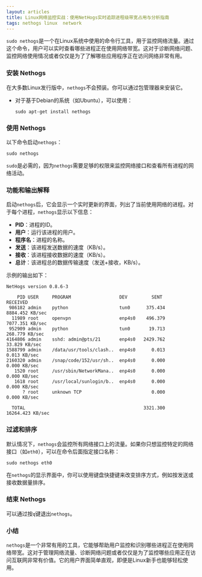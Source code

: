 ```yaml
---
layout: articles
title: Linux网络监控实战：使用NetHogs实时追踪进程级带宽占用与分析指南
tags: nethogs linux  network
---
```



`sudo nethogs`是一个在Linux系统中使用的命令行工具，用于监控网络流量。通过这个命令，用户可以实时查看哪些进程正在使用网络带宽。这对于诊断网络问题、监控网络使用情况或者仅仅是为了了解哪些应用程序正在访问网络非常有用。

### 安装 Nethogs

在大多数Linux发行版中，`nethogs`不会预装。你可以通过包管理器来安装它。

- 对于基于Debian的系统（如Ubuntu），可以使用：
  ```
  sudo apt-get install nethogs
  ```

### 使用 Nethogs

以下命令启动`nethogs`：

```
sudo nethogs
```

`sudo`是必需的，因为`nethogs`需要足够的权限来监控网络接口和查看所有进程的网络活动。

### 功能和输出解释

启动`nethogs`后，它会显示一个实时更新的界面，列出了当前使用网络的进程。对于每个进程，`nethogs`显示以下信息：

- **PID**：进程的ID。
- **用户**：运行该进程的用户。
- **程序名**：进程的名称。
- **发送**：该进程发送数据的速度（KB/s）。
- **接收**：该进程接收数据的速度（KB/s）。
- **总计**：该进程总的数据传输速度（发送+接收，KB/s）。

示例的输出如下：
```
NetHogs version 0.8.6-3

    PID USER     PROGRAM                  DEV         SENT      RECEIVED      
 986182 admin    python                   tun0      375.434    8884.452 KB/sec
  11989 root     openvpn                  enp4s0    496.379    7077.351 KB/sec
 952909 admin    python                   tun0       19.713     268.779 KB/sec
4164806 admin    sshd: admin@pts/21       enp4s0   2429.762      33.829 KB/sec
1588799 admin    /data/usr/tools/clash..  enp4s0      0.013       0.013 KB/sec
2160320 admin    /snap/code/152/usr/sh..  enp4s0      0.000       0.000 KB/sec
   1520 root     /usr/sbin/NetworkMana..  enp4s0      0.000       0.000 KB/sec
   1618 root     /usr/local/sunlogin/b..  enp4s0      0.000       0.000 KB/sec
      ? root     unknown TCP                          0.000       0.000 KB/sec

  TOTAL                                            3321.300   16264.423 KB/sec
```


### 过滤和排序

默认情况下，`nethogs`会监控所有网络接口上的流量。如果你只想监控特定的网络接口（如`eth0`），可以在命令后面指定接口名称：

```
sudo nethogs eth0
```

在`nethogs`的显示界面中，你可以使用键盘快捷键来改变排序方式，例如按发送或接收数据量排序。

### 结束 Nethogs

可以通过按`q`键退出`nethogs`。




### 小结

`nethogs`是一个非常有用的工具，它能够帮助用户监控和识别哪些进程正在使用网络带宽。这对于管理网络流量、诊断网络问题或者仅仅是为了监控哪些应用正在访问互联网非常有价值。它的用户界面简单直观，即便是Linux新手也能够轻松使用。
